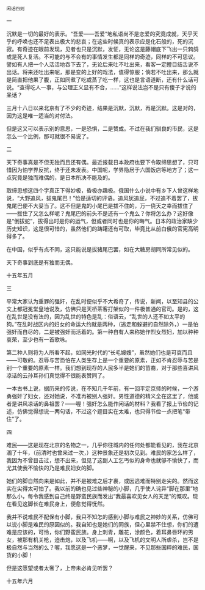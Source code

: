     闲话四则 

   一

   沉默是一切的最好的表示。“吾爱——吾爱”地私语尚不是恋爱的究竟成就，天乎天乎的呼唤也还不足表出极大的悲哀；在这些时候真的表示应是化石般的，死的沉寂。有奇迹在眼前发现，见者也只是沉默，发怔，无论这是藤帽底下飞出一只鹁鸽或是死人复活。不可能的与不会有的事情发生都是同样的奇迹，同样的不可思议。譬如有人把一个人活活地吞下去了，无论后来吐不吐出来，看客一定瞪目结舌说不出话。将来还吐出来呢，那是变的上好的戏法，值得惊服；倘若不吐出来，那么就是简直把他果了腹，正如同煮了吃或蒸了吃一样，这也是言语道断，还有什么话可说。“查得吃人一事，与公理正义显有不合，……”这样说法岂不是只有傻子才说的呆话？

   三月十八日以来北京有了不少的奇迹，结果是沉默，沉默，再是沉默。这是对的，因为这是唯一适当的对付法。

   但是这又可以表示别的意思，一是恐惧，二是赞成。不过在我们驯良的市民，这是怎么一个比例，那可就很不易说了。

   二

   天下奇事真是不但无独而且还有偶。最近报载日本政府也要下令取缔思想了，只可惜因为怕学界反抗，终于还未发表。中国呢，学界隐居于六国饭店等地方了；这一点究竟是独而难偶的，是日本所决不能及的。

   取缔思想这四个字真正下得妙极，昏极亦趣极。俄国什么小说中有乡下人曾这样地说，“大野追风，拔鬼尾巴！”恰是适切的评语。追风犹追屁，不过追不着罢了，拔鬼尾巴便不大妥当了。这不但是鬼的小尾巴是拔不住的，万一侥天之幸而拔住了——拔住了又怎么样呢？鬼尾巴的前头不是还有一个鬼么？你将怎么办？这好像是“倒拔蛇”，拔得出时是你的运气，但或者同时也是你的晦气。日本的政治家缺少历史知识，这是很可惜的，虽然他们的踌躇还有可取，毕竟比从前白俄的官宪高明得多了。

   在中国，似乎有点不同，这只能说是拔猪尾巴罢，如在大糖房胡同所常见似的。

   天下奇事到底是有独而无偶。

   十五年五月

   三

   平常大家认为重罪的强奸，在乱时便似乎不大希奇了，传说，新闻，以至知县的公文上都冠冕堂皇地说及，仿佛只是天桥茶客打架似的一件极普通的官司。是的，这在乱世是没有法的，因为乱世的特色是乱：俗语云，“乱世的人还不如太平的狗。”在乱时战区内的妇女的命运大约就是两种，（逃走和躲避的自然除外，）一是怕强奸而自尽的，二是被强奸而活着的。第一种自有人来称她作烈女烈妇，加以种种哀荣，至少也有一首歌咏。

   第二种人则将为人所看不起，如同光时代的“长毛嫂嫂”，虽然她们也是可哀而且——可敬的。忍辱与苦恐怕在人类生存上是一个重要的原素，正如不肯忍辱与苦是别一个重要的原素一样。我们想到现存的人民多半是她们的苗裔，对于那些喜讲风凉话的云孙耳孙们真觉得不很能表赞同了。

   一本古书上说，据历来的传说，在不知几千年前，有一回平定京师的时候，一个游勇强奸了妇女，还对她说，不准再被别人强奸。男性道德的精义全在这里了，他或者是讲风凉话的鼻祖罢？——喔！强奸怎么能作闲话的材料？我看了报上节俭的记述，仿佛觉得想说一两句话，不过这个题目实在太难，也只得节俭一点把笔“带住”了。

   四

   难民——这是现在北京的名物之一，几乎你往城内的任何处都能看见的，我在北京溷了十年，（前清时也曾来过一次，）这种景象还是初次见到。难民的家怎么样了，我因为不曾目击过，想不出来，但见了这副人工乞丐似的身命也就够不愉快了，而尤其使我不愉快的乃是难民妇女的脚。

   她们的脚自然向来是如此，并不是被难之后才裹，或因逃难而特别走尖的。然而这实在尖得太可怕了。我以前的确也见过些神秘的小脚，几乎使人诧异“脚在那里”地那么小，每令我感到自己终是野蛮民族而发出“我最喜欢见女人的天足”的慨叹。现在看见这脚长在难民身上，便愈觉得怃然。

   我并不说难民不配保有小脚，我只不知怎的感到小脚与难民之神妙的关系，仿佛可以说小脚是难民的原因似的。我自知也是她们的同族，但心里禁不住想，你们的遭难是应该的，可怜，你们野蛮民族。身上刺青，雕花，涂颜色，着耳鼻唇环的男女，被那有机关枪，迫击炮，以及飞机——啊，以及飞机的文明人所虐杀，岂不是极自然与当然的么？喔，我愿这是一个恶梦，一觉醒来，不见那些国粹的难民，国货的小脚！

   但是这愿望或者太奢了，上帝未必肯见听罢？

   十五年六月

